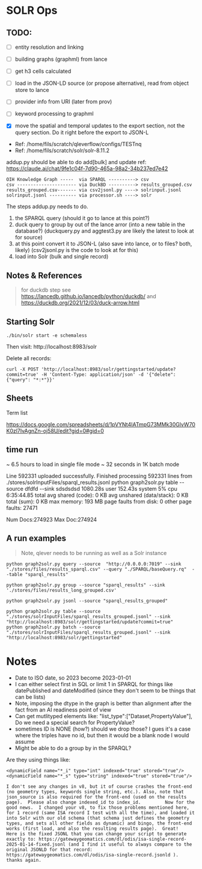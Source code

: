 # SOLR Ops


## TODO:

- [ ] entity resolution and linking
- [ ] building graphs (graphml) from lance
- [ ] get h3 cells calculated
- [ ] load in the JSON-LD source (or propose alternative), read from object store to lance
- [ ] provider info from URI (later from prov)
- [ ] keyword processing to graphml
- [x] move the spatial and temporal updates to the export section, not the query section.   Do it right before the export to JSON-L


* Ref: /home/fils/scratch/qleverflow/configs/TESTnq
* Ref: /home/fils/scratch/solr/solr-8.11.2

addup.py  should be able to do add[bulk] and update
ref: https://claude.ai/chat/9fe1c04f-7d90-465a-98a2-34b237ed7e42


```
OIH Knowledge Graph -----  via SPARQL ----------> csv
csv ---------------------- via DuckBD ----------> results_grouped.csv
results_grouped.csv------- via csv2jsonl.py ----> solrinput.jsonl
solrinput.jsonl ---------- via processor.sh ----> solr
```


The steps addup.py needs to do.

1) the SPARQL query (should it go to lance at this point?)
2) duck query to group by out of the lance arror (into a new table in the database?) (duckquery.py and aggtest3.py are likely the latest to look at for source)
3) at this point convert it to JSON-L  (also save into lance, or to files?   both, likely) (csv2jsonl.py is the code to look at for this)
4) load into Solr (bulk and single record)


## Notes & References

> for duckdb step see
> https://lancedb.github.io/lancedb/python/duckdb/
> and
> https://duckdb.org/2021/12/03/duck-arrow.html

## Starting Solr

```
./bin/solr start -e schemaless
```

Then visit: http://localhost:8983/solr

Delete all records:
```
curl -X POST 'http://localhost:8983/solr/gettingstarted/update?commit=true' -H 'Content-Type: application/json' -d '{"delete": {"query": "*:*"}}'
```

## Sheets

Term list

https://docs.google.com/spreadsheets/d/1pVYNt4IATmpG73MMk30GlvW70K0zl7IvAgnZn-oj58U/edit?gid=0#gid=0

## time run

~ 6.5 hours to load in single file mode
~ 32 seconds in 1K batch mode

Line 592331 uploaded successfully.
Finished processing 592331 lines from ./stores/solrInputFiles/sparql_results.jsonl
python graph2solr.py table --source dfdfd --sink sdsdsdsd   1080.28s  user 152.43s system 5% cpu 6:35:44.85 total
avg shared (code):         0 KB
avg unshared (data/stack): 0 KB
total (sum):               0 KB
max memory:                193 MB
page faults from disk:     0
other page faults:         27471

Num Docs:274923
Max Doc:274924


## A run examples

> Note, qlever needs to be running as well as a Solr instance

```
python graph2solr.py query --source  "http://0.0.0.0:7019" --sink "./stores/files/results_sparql.csv" --query "./SPARQL/baseQuery.rq"  --table "sparql_results"

python graph2solr.py group --source "sparql_results" --sink './stores/files/results_long_grouped.csv'

python graph2solr.py jsonl --source "sparql_results_grouped"

python graph2solr.py table --source "./stores/solrInputFiles/sparql_results_grouped.jsonl" --sink "http://localhost:8983/solr/gettingstarted/update?commit=true"
python graph2solr.py batch --source "./stores/solrInputFiles/sparql_results_grouped.jsonl" --sink "http://localhost:8983/solr/gettingstarted"
```

# Notes

* Date to ISO date, so 2023 become 2023-01-01
* I can either select first in SQL or limit 1 in SPARQL for things like datePublished and dateModified (since they
  don't seem to be things that can be lists)
* Note, imposing the dtype in the graph is better than alignment after the fact from an AI readiness point of view
* Can get mutlityped elements like: "list_type":["Dataset,PropertyValue"],  Do we need a special search for PropertyValue?
* sometimes ID is NONE (how?)  should we drop those?  I gues it's a case where the triples have no id, but then it would be a blank node I would assume
* Might be able to do a group by in the SPARQL?

Are they using things like:

```
<dynamicField name="*_i" type="int" indexed="true" stored="true"/>
<dynamicField name="*_s" type="string" indexed="true" stored="true"/>
```



```text
I don't see any changes in v8, but it of course crashes the front-end (no geometry types, keywords single string, etc.). Also, note that json_source is also required for the front-end (used on the results page).  Please also change indexed_id to index_id.         Now for the good news.  I changed your v8, to fix those problems mentioned here, for 1 record (same ISA record I test with all the time), and loaded it into Solr with our old schema (that schema just defines the geometry types, and sets all other fields as dynamic) and bingo, the front-end works (first load, and also the resulting results page).  Great!   Here is the fixed JSONL that you can change your script to generate exactly to: https://gatewaygeomatics.com/dl/odis/isa-single-record-2025-01-14-fixed.jsonl (and I find it useful to always compare to the original JSONLD for that record: https://gatewaygeomatics.com/dl/odis/isa-single-record.jsonld ). thanks again.

```
